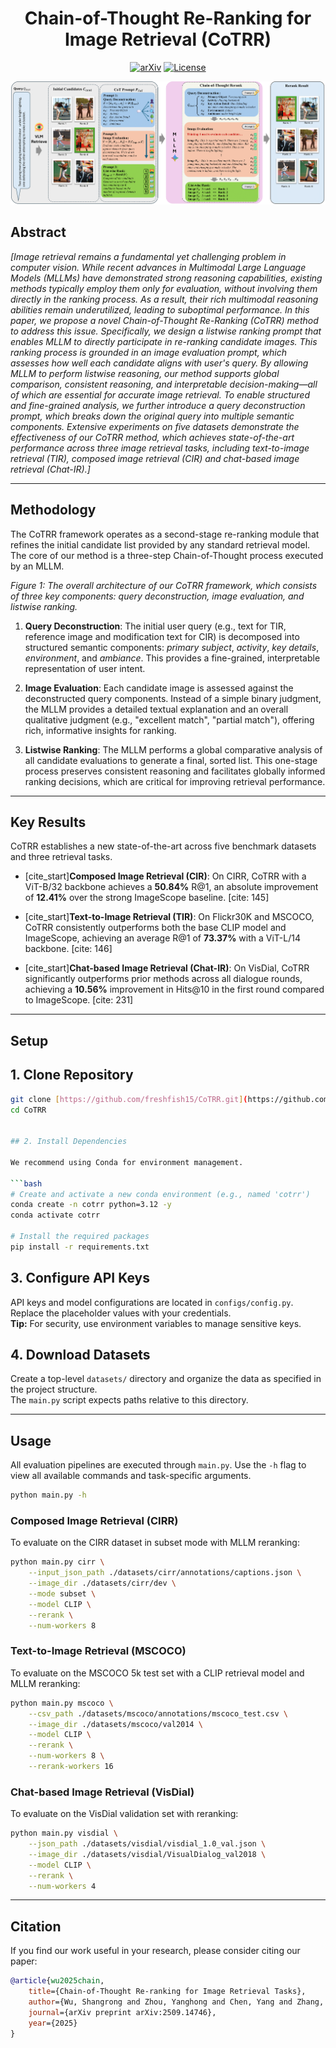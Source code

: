 <div align="center">

# Chain-of-Thought Re-Ranking for Image Retrieval (CoTRR)

[![arXiv](https://img.shields.io/badge/arXiv-2509.14746-b31b1b.svg)](https://arxiv.org/abs/2509.14746)
[![License](https://img.shields.io/badge/License-MIT-green.svg)](LICENSE)

![CoTRR Framework Overview](./img/framework_graph.png)

</div>

## Abstract

*[Image retrieval remains a fundamental yet challenging problem in computer vision. While recent advances in Multimodal Large Language Models (MLLMs) have demonstrated strong reasoning capabilities, existing methods typically employ them only for evaluation, without involving them directly in the ranking process. As a result, their rich multimodal reasoning abilities remain underutilized, leading to suboptimal performance.
In this paper, we propose a novel Chain-of-Thought Re-Ranking (CoTRR) method to address this issue. Specifically, we design a listwise ranking prompt that enables MLLM to directly participate in re-ranking candidate images. This ranking process is grounded in an image evaluation prompt, which assesses how well each candidate aligns with user's query. By allowing MLLM to perform listwise reasoning, our method supports global comparison, consistent reasoning, and interpretable decision-making—all of which are essential for accurate image retrieval. To enable structured and fine-grained analysis, we further introduce a query deconstruction prompt, which breaks down the original query into multiple semantic components.
Extensive experiments on five datasets demonstrate the effectiveness of our CoTRR method, which achieves state-of-the-art performance across three image retrieval tasks, including text-to-image retrieval (TIR), composed image retrieval (CIR) and chat-based image retrieval (Chat-IR).]*

---

## Methodology

The CoTRR framework operates as a second-stage re-ranking module that refines the initial candidate list provided by any standard retrieval model. The core of our method is a three-step Chain-of-Thought process executed by an MLLM.

*Figure 1: The overall architecture of our CoTRR framework, which consists of three key components: query deconstruction, image evaluation, and listwise ranking.*

1. **Query Deconstruction**: The initial user query (e.g., text for TIR, reference image and modification text for CIR) is decomposed into structured semantic components: *primary subject*, *activity*, *key details*, *environment*, and *ambiance*. This provides a fine-grained, interpretable representation of user intent.

2. **Image Evaluation**: Each candidate image is assessed against the deconstructed query components. Instead of a simple binary judgment, the MLLM provides a detailed textual explanation and an overall qualitative judgment (e.g., "excellent match", "partial match"), offering rich, informative insights for ranking.

3. **Listwise Ranking**: The MLLM performs a global comparative analysis of all candidate evaluations to generate a final, sorted list. This one-stage process preserves consistent reasoning and facilitates globally informed ranking decisions, which are critical for improving retrieval performance.

---

## Key Results

CoTRR establishes a new state-of-the-art across five benchmark datasets and three retrieval tasks.

* [cite_start]**Composed Image Retrieval (CIR)**: On CIRR, CoTRR with a ViT-B/32 backbone achieves a **50.84%** R@1, an absolute improvement of **12.41%** over the strong ImageScope baseline. [cite: 145]

* [cite_start]**Text-to-Image Retrieval (TIR)**: On Flickr30K and MSCOCO, CoTRR consistently outperforms both the base CLIP model and ImageScope, achieving an average R@1 of **73.37%** with a ViT-L/14 backbone. [cite: 146]

* [cite_start]**Chat-based Image Retrieval (Chat-IR)**: On VisDial, CoTRR significantly outperforms prior methods across all dialogue rounds, achieving a **10.56%** improvement in Hits@10 in the first round compared to ImageScope. [cite: 231]

---

## Setup

## 1. Clone Repository

```bash
git clone [https://github.com/freshfish15/CoTRR.git](https://github.com/freshfish15/CoTRR.git)
cd CoTRR


## 2. Install Dependencies

We recommend using Conda for environment management.

```bash
# Create and activate a new conda environment (e.g., named 'cotrr')
conda create -n cotrr python=3.12 -y
conda activate cotrr

# Install the required packages
pip install -r requirements.txt
```

## 3. Configure API Keys

API keys and model configurations are located in `configs/config.py`. Replace the placeholder values with your credentials.  
**Tip:** For security, use environment variables to manage sensitive keys.

## 4. Download Datasets

Create a top-level `datasets/` directory and organize the data as specified in the project structure.  
The `main.py` script expects paths relative to this directory.

---

## Usage

All evaluation pipelines are executed through `main.py`. Use the `-h` flag to view all available commands and task-specific arguments.

```bash
python main.py -h
```

### Composed Image Retrieval (CIRR)

To evaluate on the CIRR dataset in subset mode with MLLM reranking:

```bash
python main.py cirr \
    --input_json_path ./datasets/cirr/annotations/captions.json \
    --image_dir ./datasets/cirr/dev \
    --mode subset \
    --model CLIP \
    --rerank \
    --num-workers 8
```

### Text-to-Image Retrieval (MSCOCO)

To evaluate on the MSCOCO 5k test set with a CLIP retrieval model and MLLM reranking:

```bash
python main.py mscoco \
    --csv_path ./datasets/mscoco/annotations/mscoco_test.csv \
    --image_dir ./datasets/mscoco/val2014 \
    --model CLIP \
    --rerank \
    --num-workers 8 \
    --rerank-workers 16
```

### Chat-based Image Retrieval (VisDial)

To evaluate on the VisDial validation set with reranking:

```bash
python main.py visdial \
    --json_path ./datasets/visdial/visdial_1.0_val.json \
    --image_dir ./datasets/visdial/VisualDialog_val2018 \
    --model CLIP \
    --rerank \
    --num-workers 4
```

---

## Citation

If you find our work useful in your research, please consider citing our paper:

```bibtex
@article{wu2025chain,
    title={Chain-of-Thought Re-ranking for Image Retrieval Tasks},
    author={Wu, Shangrong and Zhou, Yanghong and Chen, Yang and Zhang, Feng and Mok, PY},
    journal={arXiv preprint arXiv:2509.14746},
    year={2025}
}
```
